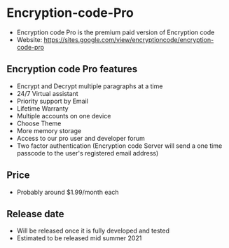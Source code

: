 # Encryption-code-Pro
- Encryption code Pro is  the premium paid version of Encryption code
- Website: https://sites.google.com/view/encryptioncode/encryption-code-pro
## Encryption code Pro features
  - Encrypt and Decrypt multiple paragraphs at a time
  - 24/7 Virtual assistant
  - Priority support by Email
  - Lifetime Warranty
  - Multiple accounts on one device
  - Choose Theme
  - More memory storage
  - Access to our pro user and developer forum
  - Two factor authentication (Encryption code Server will send a one time passcode to the user's registered email address)
## Price
  - Probably around $1.99/month each
## Release date
  - Will be released once it is fully developed and tested
  - Estimated to be released mid summer 2021
